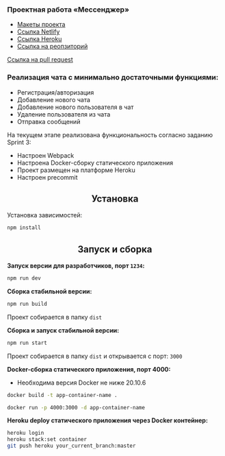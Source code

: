 ### Проектная работа «Мессенджер»

- [Макеты проекта](https://www.figma.com/file/tvVRobUvTiGSkECLTFEmES/Chat-with-Additions)
- [Ссылка Netlify](https://gifted-franklin-967a84.netlify.app/)
- [Ссылка Heroku](https://my-heroku-app123456.herokuapp.com/)
- [Ссылка на реопзиторий](https://github.com/alex1056/middle.messenger.praktikum.yandex/tree/main)

[Ссылка на pull request](https://github.com/alex1056/middle.messenger.praktikum.yandex/pull/4)

### Реализация чата с минимально достаточными функциями:

- Регистрация/авторизация
- Добавление нового чата
- Добавление нового пользователя в чат
- Удаление пользователя из чата
- Отправка сообщений

На текущем этапе реализована функциональность согласно заданию Sprint 3:

- Настроен Webpack
- Настроена Docker-сборку статического приложения
- Проект размещен на платформе Heroku
- Настроен precommit

<h2 align="center">Установка</h2>

Установка зависимостей:

```bash
npm install
```

<h2 align="center">Запуск и сборка</h2>

**Запуск версии для разработчиков, порт `1234`:**

```bash
npm run dev
```

**Сборка стабильной версии:**

```bash
npm run build
```

Проект собирается в папку `dist`

**Сборка и запуск стабильной версии:**

```bash
npm run start
```

Проект собирается в папку `dist` и открывается с порт: `3000`

**Docker-сборка статического приложения, порт 4000:**

- Необходима версия Docker не ниже 20.10.6

```bash
docker build -t app-container-name .
```

```bash
docker run -p 4000:3000 -d app-container-name
```

**Heroku deploy статического приложения через Docker контейнер:**

```bash
heroku login
heroku stack:set container
git push heroku your_current_branch:master
```
